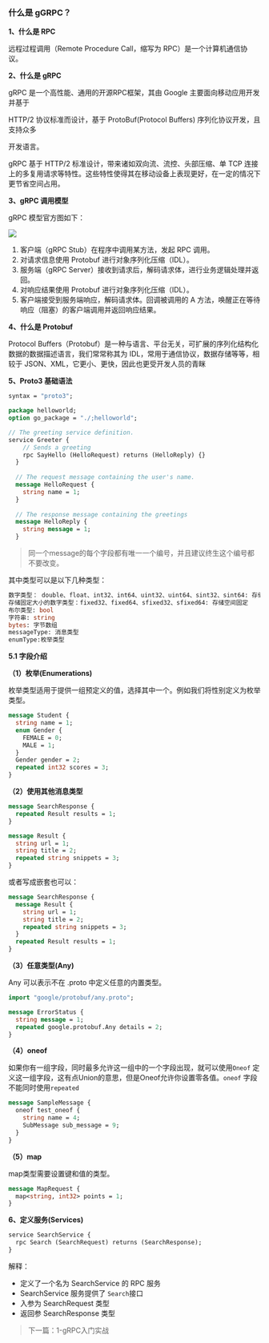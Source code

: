 ### 什么是 gGRPC？

**1、什么是 RPC**

远程过程调用（Remote Procedure Call，缩写为 RPC）是一个计算机通信协议。

**2、什么是 gRPC**

gRPC 是一个高性能、通用的开源RPC框架，其由 Google 主要面向移动应用开发并基于

HTTP/2 协议标准而设计，基于 ProtoBuf(Protocol Buffers) 序列化协议开发，且支持众多

开发语言。

gRPC 基于 HTTP/2 标准设计，带来诸如双向流、流控、头部压缩、单 TCP 连接上的多复用请求等特性。这些特性使得其在移动设备上表现更好，在一定的情况下更节省空间占用。

**3、gRPC 调用模型**

gRPC 模型官方图如下：

![](http://www.grpc.io/img/grpc_concept_diagram_00.png)

1. 客户端（gRPC Stub）在程序中调用某方法，发起 RPC 调用。
2. 对请求信息使用 Protobuf 进行对象序列化压缩（IDL）。
3. 服务端（gRPC Server）接收到请求后，解码请求体，进行业务逻辑处理并返回。
4. 对响应结果使用 Protobuf 进行对象序列化压缩（IDL）。
5. 客户端接受到服务端响应，解码请求体。回调被调用的 A 方法，唤醒正在等待响应（阻塞）的客户端调用并返回响应结果。

**4、什么是 Protobuf**

Protocol Buffers（Protobuf）是一种与语言、平台无关，可扩展的序列化结构化数据的数据描述语言，我们常常称其为 IDL，常用于通信协议，数据存储等等，相较于 JSON、XML，它更小、更快，因此也更受开发人员的青眯

**5、Proto3 基础语法**

```protobuf
syntax = "proto3";

package helloworld;
option go_package = "./;helloworld";

// The greeting service definition.
service Greeter {
    // Sends a greeting
    rpc SayHello (HelloRequest) returns (HelloReply) {}
  }
  
  // The request message containing the user's name.
  message HelloRequest {
    string name = 1;
  }
  
  // The response message containing the greetings
  message HelloReply {
    string message = 1;
  }
```

> 同一个message的每个字段都有唯一一个编号，并且建议终生这个编号都不要改变。

其中类型可以是以下几种类型：

```protobuf
数字类型： double、float、int32、int64、uint32、uint64、sint32、sint64: 存储长度可变的浮点数、整数、无符号整数和有符号整数
存储固定大小的数字类型：fixed32、fixed64、sfixed32、sfixed64: 存储空间固定
布尔类型: bool
字符串: string
bytes: 字节数组
messageType: 消息类型
enumType:枚举类型
```

**5.1 字段介绍**

**（1）枚举(Enumerations)**

枚举类型适用于提供一组预定义的值，选择其中一个。例如我们将性别定义为枚举类型。

```protobuf
message Student {
  string name = 1;
  enum Gender {
    FEMALE = 0;
    MALE = 1;
  }
  Gender gender = 2;
  repeated int32 scores = 3;
}
```

**（2）使用其他消息类型**

```protobuf
message SearchResponse {
  repeated Result results = 1; 
}

message Result {
  string url = 1;
  string title = 2;
  repeated string snippets = 3;
}
```

或者写成嵌套也可以：

```protobuf
message SearchResponse {
  message Result {
    string url = 1;
    string title = 2;
    repeated string snippets = 3;
  }
  repeated Result results = 1;
}
```

**（3）任意类型(Any)**

Any 可以表示不在 .proto 中定义任意的内置类型。

```protobuf
import "google/protobuf/any.proto";

message ErrorStatus {
  string message = 1;
  repeated google.protobuf.Any details = 2;
}
```

**（4）oneof**

如果你有一组字段，同时最多允许这一组中的一个字段出现，就可以使用`Oneof` 定义这一组字段，这有点Union的意思，但是Oneof允许你设置零各值。`oneof` 字段不能同时使用`repeated`

```protobuf
message SampleMessage {
  oneof test_oneof {
    string name = 4;
    SubMessage sub_message = 9;
  }
}
```

**（5）map**

map类型需要设置键和值的类型。

```protobuf
message MapRequest {
  map<string, int32> points = 1;
}
```

**6、定义服务(Services)**

```protobuf
service SearchService {
  rpc Search (SearchRequest) returns (SearchResponse);
}
```

解释：

- 定义了一个名为 SearchService 的 RPC 服务
- SearchService 服务提供了 `Search`接口
- 入参为 SearchRequest 类型
- 返回参 SearchResponse 类型

> 下一篇：1-gRPC入门实战